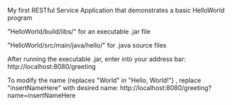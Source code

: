 My first RESTful Service Application that demonstrates a basic HelloWorld program

"HelloWorld/build/libs/" for an executable .jar file

"HelloWorld/src/main/java/hello/" for .java source files

After running the executable .jar, enter into your address bar: http://localhost:8080/greeting 

To modify the name (replaces "World" in "Hello, World!") , replace "insertNameHere" with desired name: http://localhost:8080/greeting?name=insertNameHere

